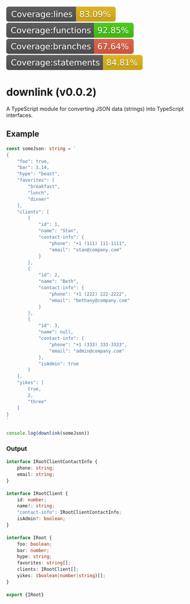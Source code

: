 ![Line coverage](./badges/badge-lines.svg)
![Function coverage](./badges/badge-functions.svg)
![Branch coverage](./badges/badge-branches.svg)
![Statement coverage](./badges/badge-statements.svg)

# downlink (v0.0.2)

A TypeScript module for converting JSON data (strings) into TypeScript interfaces.

## Example

```ts
const someJson: string = `
{
    "foo": true,
    "bar": 3.14,
    "hype": "beast",
    "favorites": [
        "breakfast",
        "lunch",
        "dinner"
    ],
    "clients": [
        {
            "id": 1,
            "name": "Stan",
            "contact-info": {
                "phone": "+1 (111) 111-1111",
                "email": "stan@company.com"
            }
        },
        {
            "id": 2,
            "name": "Beth",
            "contact-info": {
                "phone": "+1 (222) 222-2222",
                "email": "bethany@company.com"
            }
        },
        {
            "id": 3,
            "name": null,
            "contact-info": {
                "phone": "+1 (333) 333-3333",
                "email": "admin@company.com"
            },
            "isAdmin": true
        }
    ],
    "yikes": [
        true,
        2,
        "three"
    ]
}
`

console.log(downlink(someJson))
```

### Output

```ts
interface IRootClientContactInfo {
    phone: string;
    email: string;
}

interface IRootClient {
    id: number;
    name?: string;
    "contact-info": IRootClientContactInfo;
    isAdmin?: boolean;
}

interface IRoot {
    foo: boolean;
    bar: number;
    hype: string;
    favorites: string[];
    clients: IRootClient[];
    yikes: (boolean|number|string)[];
}

export {IRoot}
```
